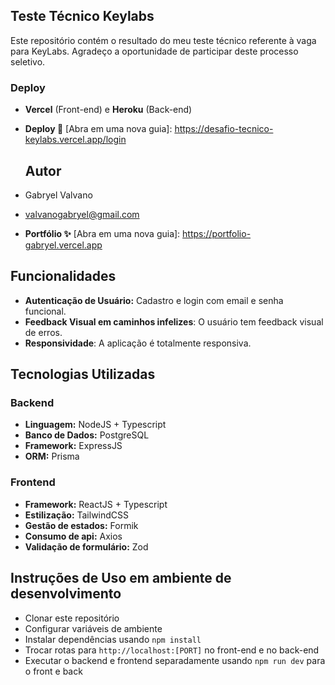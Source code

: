 ## Teste Técnico Keylabs

Este repositório contém o resultado do meu teste técnico referente à vaga para KeyLabs. Agradeço a oportunidade de participar deste processo seletivo.

### Deploy
- **Vercel** (Front-end) e **Heroku** (Back-end)
- **Deploy 🚀** [Abra em uma nova guia]: https://desafio-tecnico-keylabs.vercel.app/login


  ## Autor
- Gabryel Valvano
- valvanogabryel@gmail.com
- **Portfólio ✨** [Abra em uma nova guia]: https://portfolio-gabryel.vercel.app

## Funcionalidades
- **Autenticação de Usuário:** Cadastro e login com email e senha funcional.
- **Feedback Visual em caminhos infelizes**: O usuário tem feedback visual de erros.
- **Responsividade**: A aplicação é totalmente responsiva.

## Tecnologias Utilizadas

### Backend
- **Linguagem:** NodeJS + Typescript
- **Banco de Dados:** PostgreSQL
- **Framework:** ExpressJS
- **ORM:** Prisma

### Frontend
- **Framework:** ReactJS + Typescript
- **Estilização:** TailwindCSS
- **Gestão de estados:** Formik
- **Consumo de api:** Axios
- **Validação de formulário:** Zod

## Instruções de Uso em ambiente de desenvolvimento
- Clonar este repositório
- Configurar variáveis de ambiente
- Instalar dependências usando `npm install`
- Trocar rotas para `http://localhost:[PORT]` no front-end e no back-end
- Executar o backend e frontend separadamente usando `npm run dev` para o front e back
